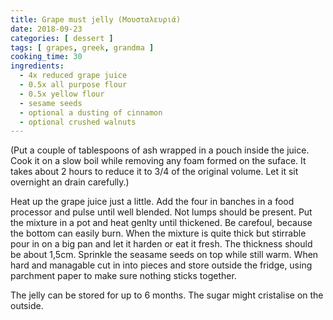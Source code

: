 ```yaml
---
title: Grape must jelly (Μουσταλευριά)
date: 2018-09-23
categories: [ dessert ]
tags: [ grapes, greek, grandma ]
cooking_time: 30
ingredients:
  - 4x reduced grape juice
  - 0.5x all purpose flour
  - 0.5x yellow flour
  - sesame seeds
  - optional a dusting of cinnamon
  - optional crushed walnuts
---
```


(Put a couple of tablespoons of ash wrapped in a pouch inside the juice. Cook it on a slow boil while removing any foam formed on the suface. It takes about 2 hours to reduce it to 3/4 of the original volume. Let it sit overnight an drain carefully.)

Heat up the grape juice just a little.
Add the four in banches in a food processor and pulse until well blended. Not lumps should be present.
Put the mixture in a pot and heat genlty until thickened. Be carefoul, because the bottom can easily burn. 
When the mixture is quite thick but stirrable pour in on a big pan and let it harden or eat it fresh. The thickness should be about 1,5cm.
Sprinkle the seasame seeds on top while still warm.
When hard and managable cut in into pieces and store outside the fridge, using parchment paper to make sure nothing sticks together.

The jelly can be stored for up to 6 months. The sugar might cristalise on the outside.